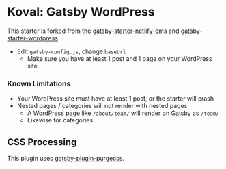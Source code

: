 # Koval: Gatsby WordPress

This starter is forked from the [gatsby-starter-netlify-cms](https://github.com/netlify-templates/gatsby-starter-netlify-cms) and [gatsby-starter-wordpress](https://github.com/GatsbyCentral/gatsby-starter-wordpress)

* Edit `gatsby-config.js`, change `baseUrl`
  - Make sure you have at least 1 post and 1 page on your WordPress site

### Known Limitations

* Your WordPress site must have at least 1 post, or the starter will crash
* Nested pages / categories will not render with nested pages
  - A WordPress page like `/about/team/` will render on Gatsby as `/team/`
  - Likewise for categories

## CSS Processing

This plugin uses [gatsby-plugin-purgecss](https://www.gatsbyjs.org/packages/gatsby-plugin-purgecss/).
